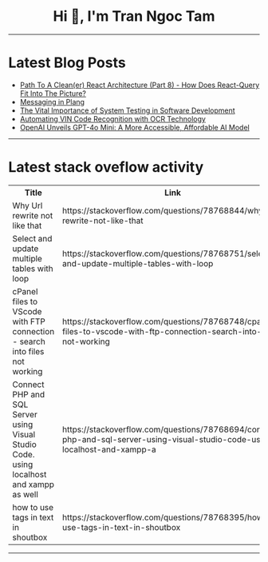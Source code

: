 <h1 align="center">Hi 👋, I'm Tran Ngoc Tam</h1>

---

# Latest Blog Posts 
<!-- BLOG-POST-LIST:START -->
- [Path To A Clean&lpar;er&rpar; React Architecture &lpar;Part 8&rpar; - How Does React-Query Fit Into The Picture?](https://dev.to/jkettmann/path-to-a-cleaner-react-architecture-part-8-how-does-react-query-fit-into-the-picture-1b99)
- [Messaging in Plang](https://dev.to/ingigauti/messaging-in-plang-9mb)
- [The Vital Importance of System Testing in Software Development](https://dev.to/robort_smith/the-vital-importance-of-system-testing-in-software-development-3bg7)
- [Automating VIN Code Recognition with OCR Technology](https://dev.to/api4ai/automating-vin-code-recognition-with-ocr-technology-473f)
- [OpenAI Unveils GPT-4o Mini: A More Accessible, Affordable AI Model](https://dev.to/dariubs/openai-unveils-gpt-4o-mini-a-more-accessible-affordable-ai-model-25nn)
<!-- BLOG-POST-LIST:END -->

---

# Latest stack oveflow activity
<table>
  <tr><th>Title</th><th>Link</th></tr>
  <!-- STACKOVERFLOW:START --><tr><td>Why Url rewrite not like that</td><td>https://stackoverflow.com/questions/78768844/why-url-rewrite-not-like-that</td></tr><tr><td>Select and update multiple tables with loop</td><td>https://stackoverflow.com/questions/78768751/select-and-update-multiple-tables-with-loop</td></tr><tr><td>cPanel files to VScode with FTP connection - search into files not working</td><td>https://stackoverflow.com/questions/78768748/cpanel-files-to-vscode-with-ftp-connection-search-into-files-not-working</td></tr><tr><td>Connect PHP and SQL Server using Visual Studio Code. using localhost and xampp as well</td><td>https://stackoverflow.com/questions/78768694/connect-php-and-sql-server-using-visual-studio-code-using-localhost-and-xampp-a</td></tr><tr><td>how to use tags in text in shoutbox</td><td>https://stackoverflow.com/questions/78768395/how-to-use-tags-in-text-in-shoutbox</td></tr><!-- STACKOVERFLOW:END -->
</table>

---


